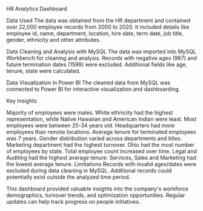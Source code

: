 HR Analytics Dashboard

Data Used
The data was obtained from the HR department and contained over 22,000 employee records from 2000 to 2020. It included details like employee id, name, department, location, hire date, term date, job title, gender, ethnicity and other attributes.

Data Cleaning and Analysis with MySQL
The data was imported into MySQL Workbench for cleaning and analysis. Records with negative ages (967) and future termination dates (1599) were excluded. Additional fields like age, tenure, state were calculated.

Data Visualization in Power BI
The cleaned data from MySQL was connected to Power BI for interactive visualization and dashboarding.

Key Insights

Majority of employees were males.
White ethnicity had the highest representation, while Native Hawaiian and American Indian were least.
Most employees were between 25-34 years old.
Headquarters had more employees than remote locations.
Average tenure for terminated employees was 7 years.
Gender distribution varied across departments and titles.
Marketing department had the highest turnover.
Ohio had the most number of employees by state.
Total employee count increased over time.
Legal and Auditing had the highest average tenure.
Services, Sales and Marketing had the lowest average tenure.
Limitations
Records with invalid ages/dates were excluded during data cleaning in MySQL. Additional records could potentially exist outside the analyzed time period.

This dashboard provided valuable insights into the company's workforce demographics, turnover trends, and optimization opportunities. Regular updates can help track progress on people initiatives.
